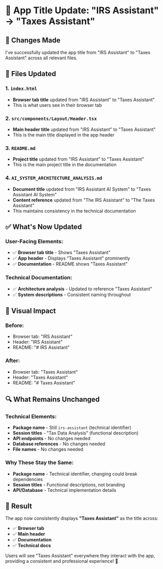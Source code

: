 # 📝 App Title Update: "IRS Assistant" → "Taxes Assistant"

## 🎯 Changes Made

I've successfully updated the app title from "IRS Assistant" to "Taxes Assistant" across all relevant files.

## 📁 Files Updated

### **1. `index.html`**

- **Browser tab title** updated from "IRS Assistant" to "Taxes Assistant"
- This is what users see in their browser tab

### **2. `src/components/Layout/Header.tsx`**

- **Main header title** updated from "IRS Assistant" to "Taxes Assistant"
- This is the main title displayed in the app header

### **3. `README.md`**

- **Project title** updated from "IRS Assistant" to "Taxes Assistant"
- This is the main project title in the documentation

### **4. `AI_SYSTEM_ARCHITECTURE_ANALYSIS.md`**

- **Document title** updated from "IRS Assistant AI System" to "Taxes Assistant AI System"
- **Content reference** updated from "The IRS Assistant" to "The Taxes Assistant"
- This maintains consistency in the technical documentation

## ✅ What's Now Updated

### **User-Facing Elements:**

- ✅ **Browser tab title** - Shows "Taxes Assistant"
- ✅ **App header** - Displays "Taxes Assistant" prominently
- ✅ **Documentation** - README shows "Taxes Assistant"

### **Technical Documentation:**

- ✅ **Architecture analysis** - Updated to reference "Taxes Assistant"
- ✅ **System descriptions** - Consistent naming throughout

## 🎨 Visual Impact

### **Before:**

- Browser tab: "IRS Assistant"
- Header: "IRS Assistant"
- README: "# IRS Assistant"

### **After:**

- Browser tab: "Taxes Assistant"
- Header: "Taxes Assistant"
- README: "# Taxes Assistant"

## 🔍 What Remains Unchanged

### **Technical Elements:**

- **Package name** - Still `irs-assistant` (technical identifier)
- **Session titles** - "Tax Data Analysis" (functional description)
- **API endpoints** - No changes needed
- **Database references** - No changes needed
- **File names** - No changes needed

### **Why These Stay the Same:**

- **Package name** - Technical identifier, changing could break dependencies
- **Session titles** - Functional descriptions, not branding
- **API/Database** - Technical implementation details

## 🚀 Result

The app now consistently displays **"Taxes Assistant"** as the title across:

- ✅ **Browser tab**
- ✅ **Main header**
- ✅ **Documentation**
- ✅ **Technical docs**

Users will see "Taxes Assistant" everywhere they interact with the app, providing a consistent and professional experience! 🎉
